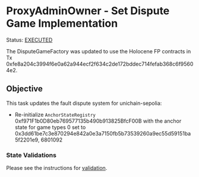 # ProxyAdminOwner - Set Dispute Game Implementation

Status: [EXECUTED](https://sepolia.etherscan.io/tx/0x10a424c2014650d3f66908180e201569390464edbe131ec65b4d1b7044df0e33)

The DisputeGameFactory was updated to use the Holocene FP contracts in Tx 0xfe8a204c3994f6e0a62a944ecf2f634c2de172bddec714fefab368c6f95604e2.

## Objective

This task updates the fault dispute system for unichain-sepolia:

* Re-initialize `AnchorStateRegistry` 0xf971F1b0D80eb769577135b490b913825BfcF00B with the anchor state for game types 0 set to 0x3dd61be7c3e870294e842a0e3a7150fb5b73539260a9ec55d59151ba5f2201e9, 6801092
<!--NEXT TASK DESCRIPTION-->

### State Validations

Please see the instructions for [validation](./VALIDATION.md).
